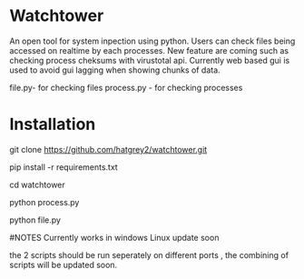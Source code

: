 # Watchtower
An open tool for system inpection using python. Users can check files being accessed on realtime by each processes. New feature are coming such as checking process cheksums with virustotal api.
Currently web based gui is used to avoid gui lagging when showing chunks of data.

file.py- for checking files 
process.py - for checking processes


# Installation
git clone https://github.com/hatgrey2/watchtower.git

pip install -r requirements.txt

cd watchtower

python process.py

python file.py

#NOTES
Currently works in windows
Linux update soon

the 2 scripts should be run seperately on different ports , the combining of scripts will be updated soon.

<In development>
